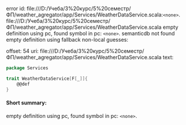 error id: file:///D:/Учеба/3%20курс/5%20семестр/ФП/weather_agregator/app/Services/WeatherDataService.scala:`<none>`.
file:///D:/Учеба/3%20курс/5%20семестр/ФП/weather_agregator/app/Services/WeatherDataService.scala
empty definition using pc, found symbol in pc: `<none>`.
semanticdb not found
empty definition using fallback
non-local guesses:

offset: 54
uri: file:///D:/Учеба/3%20курс/5%20семестр/ФП/weather_agregator/app/Services/WeatherDataService.scala
text:
```scala
package Services

trait WeatherDataService[F[_]]{
    @@def 
}


```


#### Short summary: 

empty definition using pc, found symbol in pc: `<none>`.